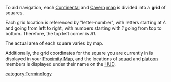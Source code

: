 To aid navigation, each [Continental](Continent.md "wikilink") and
[Cavern](Cavern.md "wikilink") [map](Continental_Map.md "wikilink") is divided
into a **grid** of squares.

Each grid location is referenced by "letter-number", with letters
starting at _A_ and going from left to right, with numbers starting with
_1_ going from top to bottom. Therefore, the top left corner is _A1_.

The actual area of each square varies by map.

Additionally, the grid coordinates for the square you are currently in
is displayed in your [Proximity Map](Proximity_Map.md "wikilink"), and the
locations of [squad](squad.md "wikilink") and [platoon](platoon.md "wikilink")
members is displayed under their name on the [HUD](HUD.md "wikilink").

[category:Terminology](category:Terminology.md "wikilink")
